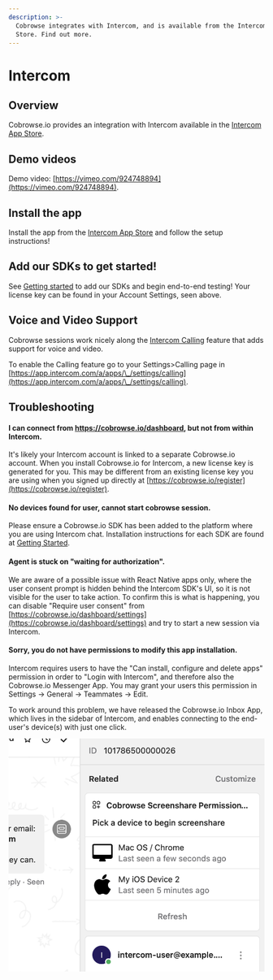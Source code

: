 ```yaml
---
description: >-
  Cobrowse integrates with Intercom, and is available from the Intercom App
  Store. Find out more.
---
```


# Intercom

## Overview

Cobrowse.io provides an integration with Intercom available in the [Intercom App Store](https://www.intercom.com/app-store/?app\_package\_code=cobrowse-screenshare-permissions).

## Demo videos

Demo video: [https://vimeo.com/924748894](https://vimeo.com/924748894).

## Install the app

Install the app from the [Intercom App Store](https://www.intercom.com/app-store/?app\_package\_code=cobrowse-screenshare-permissions) and follow the setup instructions!

## Add our SDKs to get started!

See [Getting started](../../) to add our SDKs and begin end-to-end testing! Your license key can be found in your Account Settings, seen above.

## Voice and Video Support

Cobrowse sessions work nicely along the [Intercom Calling](https://www.intercom.com/phone) feature that adds support for voice and video.

To enable the Calling feature go to your Settings>Calling page in [https://app.intercom.com/a/apps/\_/settings/calling](https://app.intercom.com/a/apps/\_/settings/calling).

## Troubleshooting

#### I can connect from https://cobrowse.io/dashboard, but not from within Intercom.

It's likely your Intercom account is linked to a separate Cobrowse.io account. When you install Cobrowse.io for Intercom, a new license key is generated for you. This may be different from an existing license key you are using when you signed up directly at [https://cobrowse.io/register](https://cobrowse.io/register).

#### No devices found for user, cannot start cobrowse session.

Please ensure a Cobrowse.io SDK has been added to the platform where you are using Intercom chat. Installation instructions for each SDK are found at [Getting Started](../../).

#### Agent is stuck on "waiting for authorization".

We are aware of a possible issue with React Native apps only, where the user consent prompt is hidden behind the Intercom SDK's UI, so it is not visible for the user to take action. To confirm this is what is happening, you can disable "Require user consent" from [https://cobrowse.io/dashboard/settings](https://cobrowse.io/dashboard/settings) and try to start a new session via Intercom.

#### Sorry, you do not have permissions to modify this app installation.

Intercom requires users to have the "Can install, configure and delete apps" permission in order to "Login with Intercom", and therefore also the Cobrowse.io Messenger App. You may grant your users this permission in Settings -> General -> Teammates -> Edit.

To work around this problem, we have released the Cobrowse.io Inbox App, which lives in the sidebar of Intercom, and enables connecting to the end-user's device(s) with just one click.

![Cobrowse.io Inbox App for Intercom](../../.gitbook/assets/intercom-inbox-app-cobrowse-io.png)
